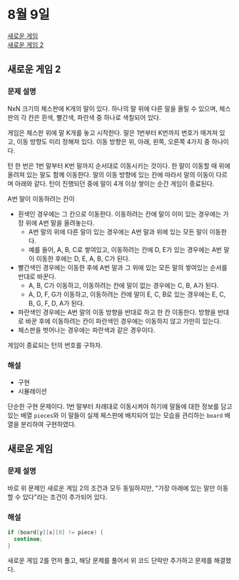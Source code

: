 # 8월 9일

[새로운 게임](https://www.acmicpc.net/problem/17780)  
[새로운 게임 2](https://www.acmicpc.net/problem/17837)  

## 새로운 게임 2
### 문제 설명
NxN 크기의 체스판에 K개의 말이 있다. 하나의 말 위에 다른 말을 올릴 수 있으며, 체스판의 각 칸은 흰색, 빨간색, 파란색 중 하나로 색칠되어 있다.  

게임은 체스판 위에 말 K개를 놓고 시작한다. 말은 1번부터 K번까지 번호가 매겨져 있고, 이동 방향도 미리 정해져 있다. 이동 방향은 위, 아래, 왼쪽, 오른쪽 4가지 중 하나이다.  

턴 한 번은 1번 말부터 K번 말까지 순서대로 이동시키는 것이다. 한 말이 이동할 때 위에 올려져 있는 말도 함께 이동한다. 말의 이동 방향에 있는 칸에 따라서 말의 이동이 다르며 아래와 같다. 턴이 진행되던 중에 말이 4개 이상 쌓이는 순간 게임이 종료된다.  

A번 말이 이동하려는 칸이
- 흰색인 경우에는 그 칸으로 이동한다. 이동하려는 칸에 말이 이미 있는 경우에는 가장 위에 A번 말을 올려놓는다.
  - A번 말의 위에 다른 말이 있는 경우에는 A번 말과 위에 있는 모든 말이 이동한다.
  - 예를 들어, A, B, C로 쌓여있고, 이동하려는 칸에 D, E가 있는 경우에는 A번 말이 이동한 후에는 D, E, A, B, C가 된다.
- 빨간색인 경우에는 이동한 후에 A번 말과 그 위에 있는 모든 말의 쌓여있는 순서를 반대로 바꾼다.
  - A, B, C가 이동하고, 이동하려는 칸에 말이 없는 경우에는 C, B, A가 된다.
  - A, D, F, G가 이동하고, 이동하려는 칸에 말이 E, C, B로 있는 경우에는 E, C, B, G, F, D, A가 된다.
- 파란색인 경우에는 A번 말의 이동 방향을 반대로 하고 한 칸 이동한다. 방향을 반대로 바꾼 후에 이동하려는 칸이 파란색인 경우에는 이동하지 않고 가만히 있는다.
- 체스판을 벗어나는 경우에는 파란색과 같은 경우이다.

게임이 종료되는 턴의 번호를 구하자.

### 해설
- 구현
- 시뮬레이션

단순한 구현 문제이다. 1번 말부터 차례대로 이동시켜야 하기에 말들에 대한 정보를 담고있는 배열 `pieces`와 이 말들이 실제 체스판에 배치되어 있는 모습을 관리하는 `board` 배열을 분리하여 구현하였다.

## 새로운 게임
### 문제 설명
바로 위 문제인 새로운 게임 2의 조건과 모두 동일하지만, "가장 아래에 있는 말만 이동할 수 있다"라는 조건이 추가되어 있다.  

### 해설
``` cpp
if (board[y][x][0] != piece) {
  continue;
}
```

새로운 게임 2를 먼저 풀고, 해당 문제를 풀어서 위 코드 단락만 추가하고 문제를 해결했다.